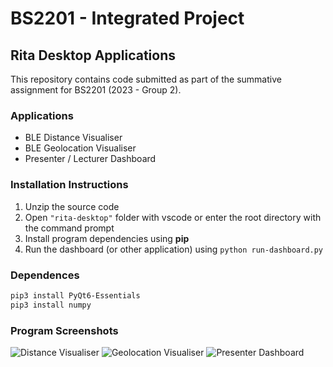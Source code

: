 # BS2201 - Integrated Project
## Rita Desktop Applications

This repository contains code submitted as part of the summative assignment for BS2201 (2023 - Group 2).

### Applications

* BLE Distance Visualiser
* BLE Geolocation Visualiser
* Presenter / Lecturer Dashboard

### Installation Instructions

1. Unzip the source code
2. Open ```"rita-desktop"``` folder with vscode or enter the root directory with the command prompt
3. Install program dependencies using **pip**
4. Run the dashboard (or other application) using ```python run-dashboard.py```


### Dependences 

```bash
pip3 install PyQt6-Essentials
pip3 install numpy
```
### Program Screenshots

![Distance Visualiser](https://user-images.githubusercontent.com/41393868/229060150-0f0670bb-c6f6-402b-b547-ba04f413ff43.png)
![Geolocation Visualiser](https://user-images.githubusercontent.com/41393868/229060155-36b999c5-03be-47c1-b251-c77037735c05.png)
![Presenter Dashboard](https://user-images.githubusercontent.com/41393868/229060157-8886a34f-9de2-452c-a155-57f031b6e712.png)

